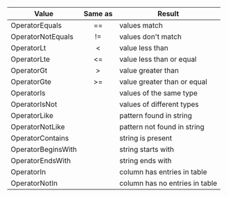 <!-- markdownlint-disable-file MD041 -->
| Value              | Same as | Result                         |
|--------------------|:-------:|--------------------------------|
| OperatorEquals     | ==      | values match                   |
| OperatorNotEquals  | !=      | values don't match             |
| OperatorLt         | <       | value less than                |
| OperatorLte        | <=      | value less than or equal       |
| OperatorGt         | >       | value greater than             |
| OperatorGte        | >=      | value greater than or equal    |
| OperatorIs         |         | values of the same type        |
| OperatorIsNot      |         | values of different types      |
| OperatorLike       |         | pattern found in string        |
| OperatorNotLike    |         | pattern not found in string    |
| OperatorContains   |         | string is present              |
| OperatorBeginsWith |         | string starts with             |
| OperatorEndsWith   |         | string ends with               |
| OperatorIn         |         | column has entries in table    |
| OperatorNotIn      |         | column has no entries in table |
